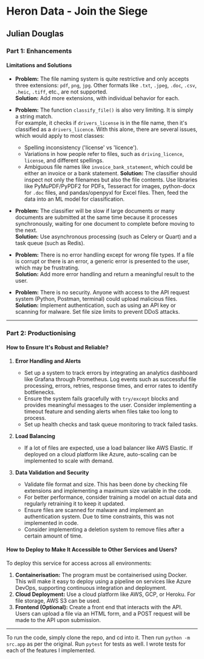 # Heron Data - Join the Siege

## Julian Douglas

### Part 1: Enhancements

#### Limitations and Solutions

- **Problem:** The file naming system is quite restrictive and only accepts three extensions: `pdf`, `png`, `jpg`. Other formats like `.txt`, `.jpeg`, `.doc`, `.csv`, `.heic`, `.tiff`, etc., are not supported.  
  **Solution:** Add more extensions, with individual behavior for each.

- **Problem:** The function `classify_file()` is also very limiting. It is simply a string match.  
  For example, it checks if `drivers_license` is in the file name, then it's classified as a `drivers_licence`. With this alone, there are several issues, which would apply to most classes:
  - Spelling inconsistency ('license' vs 'licence').
  - Variations in how people refer to files, such as `driving_licence`, `license`, and different spellings.
  - Ambiguous file names like `invoice_bank_statement`, which could be either an invoice or a bank statement.
 **Solution:** The classifier should inspect not only the filenames but also the file contents. Use libraries like PyMuPDF/PyPDF2 for PDFs, Tesseract for images, python-docx for `.doc` files, and pandas/openpyxl for Excel files. Then, feed the data into an ML model for classification.

- **Problem:** The classifier will be slow if large documents or many documents are submitted at the same time because it processes synchronously, waiting for one document to complete before moving to the next.  
  **Solution:** Use asynchronous processing (such as Celery or Quart) and a task queue (such as Redis).

- **Problem:** There is no error handling except for wrong file types. If a file is corrupt or there is an error, a generic error is presented to the user, which may be frustrating.  
  **Solution:** Add more error handling and return a meaningful result to the user.

- **Problem:** There is no security. Anyone with access to the API request system (Python, Postman, terminal) could upload malicious files.  
  **Solution:** Implement authentication, such as using an API key or scanning for malware. Set file size limits to prevent DDoS attacks.

---

### Part 2: Productionising

#### How to Ensure It's Robust and Reliable?

1. **Error Handling and Alerts**  
   - Set up a system to track errors by integrating an analytics dashboard like Grafana through Prometheus. Log events such as successful file processing, errors, retries, response times, and error rates to identify bottlenecks.
   - Ensure the system fails gracefully with `try/except` blocks and provides meaningful messages to the user. Consider implementing a timeout feature and sending alerts when files take too long to process.
   - Set up health checks and task queue monitoring to track failed tasks.

2. **Load Balancing**  
   - If a lot of files are expected, use a load balancer like AWS Elastic. If deployed on a cloud platform like Azure, auto-scaling can be implemented to scale with demand.

3. **Data Validation and Security**  
   - Validate file format and size. This has been done by checking file extensions and implementing a maximum size variable in the code.
   - For better performance, consider training a model on actual data and regularly retraining it to keep it updated.
   - Ensure files are scanned for malware and implement an authentication system. Due to time constraints, this was not implemented in code.
   - Consider implementing a deletion system to remove files after a certain amount of time.


#### How to Deploy to Make It Accessible to Other Services and Users?

To deploy this service for access across all environments:
1. **Containerisation:** The program must be containerised using Docker. This will make it easy to deploy using a pipeline on services like Azure DevOps, supporting continuous integration and deployment.
2. **Cloud Deployment:** Use a cloud platform like AWS, GCP, or Heroku. For file storage, AWS S3 can be used.
3. **Frontend (Optional):** Create a front end that interacts with the API. Users can upload a file via an HTML form, and a POST request will be made to the API upon submission.


--- 

To run the code, simply clone the repo, and cd into it. Then run `python -m src.app` as per the original. Run `pytest` for tests as well. I wrote tests for each of the features I implemented.
